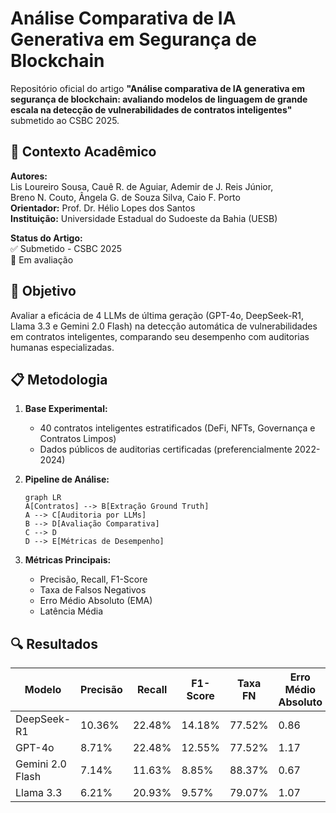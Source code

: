 # Análise Comparativa de IA Generativa em Segurança de Blockchain

Repositório oficial do artigo **"Análise comparativa de IA generativa em segurança de blockchain: avaliando modelos de linguagem de grande escala na detecção de vulnerabilidades de contratos inteligentes"** submetido ao CSBC 2025.

## 📜 Contexto Acadêmico
**Autores:**  
Lis Loureiro Sousa, Cauê R. de Aguiar, Ademir de J. Reis Júnior,  
Breno N. Couto, Ângela G. de Souza Silva, Caio F. Porto  
**Orientador:** Prof. Dr. Hélio Lopes dos Santos  
**Instituição:** Universidade Estadual do Sudoeste da Bahia (UESB)

**Status do Artigo:**  
✅ Submetido - CSBC 2025  
📅 Em avaliação

## 🎯 Objetivo
Avaliar a eficácia de 4 LLMs de última geração (GPT-4o, DeepSeek-R1, Llama 3.3 e Gemini 2.0 Flash) na detecção automática de vulnerabilidades em contratos inteligentes, comparando seu desempenho com auditorias humanas especializadas.

## 📋 Metodologia
1. **Base Experimental:**  
   - 40 contratos inteligentes estratificados (DeFi, NFTs, Governança e Contratos Limpos)
   - Dados públicos de auditorias certificadas (preferencialmente 2022-2024)

2. **Pipeline de Análise:**  
   ```mermaid
   graph LR
   A[Contratos] --> B[Extração Ground Truth]
   A --> C[Auditoria por LLMs]
   B --> D[Avaliação Comparativa]
   C --> D
   D --> E[Métricas de Desempenho]

3. **Métricas Principais:**  
   - Precisão, Recall, F1-Score
   - Taxa de Falsos Negativos
   - Erro Médio Absoluto (EMA)
   - Latência Média

## 🔍 Resultados 
| Modelo            | Precisão | Recall | F1-Score | Taxa FN  | Erro Médio Absoluto | Latência Média
|-------------------|----------|--------|----------|----------|---------------------|-------------------|
| DeepSeek-R1       | 10.36%   | 22.48% | 14.18%   | 77.52%   | 0.86                | 80.76s            |
| GPT-4o            | 8.71%    | 22.48% | 12.55%   | 77.52%   | 1.17                | 15.75s            |
| Gemini 2.0 Flash  | 7.14%    | 11.63% | 8.85%    | 88.37%   | 0.67                | 12.57s            |
| Llama 3.3         | 6.21%    | 20.93% | 9.57%    | 79.07%   | 1.07                | 15.98s            |